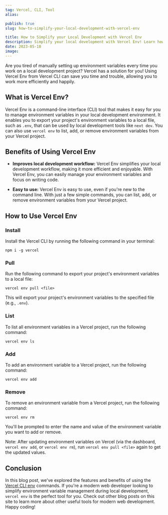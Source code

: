 ```yaml
---
tag: Vercel, CLI, Tool
alias:

publish: true
slug: how-to-simplify-your-local-development-with-vercel-env

title: How to Simplify your Local Development with Vercel Env
description: Simplify your local development with Vercel Env! Learn how this CLI tool can save you time and hassle by managing environment variables in your local development environment. Follow our "Modern web, happy coding" slogan and start improving your workflow today.
date: 2023-05-10
image:
---
```


Are you tired of manually setting up environment variables every time you work on a local development project? Vercel has a solution for you! Using Vercel Env from Vercel CLI can save you time and trouble, allowing you to work more efficiently and happily. 

## What is Vercel Env?

Vercel Env is a command-line interface (CLI) tool that makes it easy for you to manage environment variables in your local development environment. It enables you to export your project's environment variables to a local file, such as `.env`, that can be used by local development tools like `next dev`. You can also use `vercel env` to list, add, or remove environment variables from your Vercel project.

## Benefits of Using Vercel Env

- **Improves local development workflow:** Vercel Env simplifies your local development workflow, making it more efficient and enjoyable. With Vercel Env, you can easily manage your environment variables and focus on writing code.

- **Easy to use:** Vercel Env is easy to use, even if you're new to the command line. With just a few simple commands, you can list, add, or remove environment variables from your Vercel project.

## How to Use Vercel Env

### Install
Install the Vercel CLI by running the following command in your terminal:

   ```
   npm i -g vercel
   ```

### Pull 
Run the following command to export your project's environment variables to a local file:

   ```
   vercel env pull <file>
   ```

   This will export your project's environment variables to the specified file (e.g., `.env`).

### List
To list all environment variables in a Vercel project, run the following command:

   ```
   vercel env ls
   ```

### Add
To add an environment variable to a Vercel project, run the following command:

   ```
   vercel env add
   ```

### Remove
To remove an environment variable from a Vercel project, run the following command:

   ```
   vercel env rm
   ```

   You'll be prompted to enter the name and value of the environment variable you want to add or remove.
   
Note: After updating environment variables on Vercel (via the dashboard, `vercel env add`, or `vercel env rm`), run `vercel env pull <file>` again to get the updated values.
   

## Conclusion

In this blog post, we've explored the features and benefits of using the [Vercel CLI env](https://vercel.com/docs/cli/env) commands. If you're a modern web developer looking to simplify environment variable management during local development, `vercel env` is the perfect tool for you. Check out other blog posts on this site to learn more about other useful tools for modern web development. Happy coding! 
